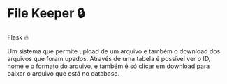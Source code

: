 # File Keeper 🔒

Flask 🔥

Um sistema que permite upload de um arquivo e também o download dos arquivos que foram upados. Através de uma tabela é possível ver o ID, nome e o formato do arquivo, e também é só clicar em download para baixar o arquivo que está no database.

